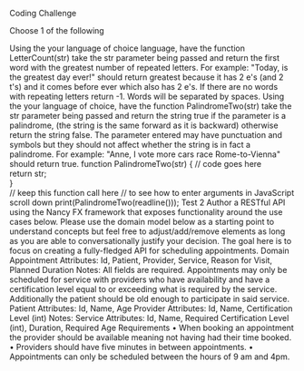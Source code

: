 Coding Challenge

Choose 1 of the following

Using the your language of choice language, have the function LetterCount(str) take the str parameter being passed and return the first word with the greatest number of repeated letters. For example: "Today, is the greatest day ever!" should return greatest because it has 2 e's (and 2 t's) and it comes before ever which also has 2 e's. If there are no words with repeating letters return -1. Words will be separated by spaces.
Using the your language of choice, have the function PalindromeTwo(str) take the str parameter being passed and return the string true if the parameter is a palindrome, (the string is the same forward as it is backward) otherwise return the string false. The parameter entered may have punctuation and symbols but they should not affect whether the string is in fact a palindrome. For example: "Anne, I vote more cars race Rome-to-Vienna" should return true. 
function PalindromeTwo(str) { 
  // code goes here  
  return str;        
}  
// keep this function call here 
// to see how to enter arguments in JavaScript scroll down
print(PalindromeTwo(readline()));
Test 2 
Author a RESTful API using the Nancy FX framework that exposes functionality around the use cases below. Please use the domain model below as a starting point to understand concepts but feel free to adjust/add/remove elements as long as you are able to conversationally justify your decision. The goal here is to focus on creating a fully-fledged API for scheduling appointments. 
Domain 
Appointment
Attributes: Id, Patient, Provider, Service, Reason for Visit, Planned Duration
Notes: All fields are required. Appointments may only be scheduled for service with providers who have availability and have a certification level equal to or exceeding what is required by the service. Additionally the patient should be old enough to participate in said service.
Patient
Attributes: Id, Name, Age
Provider
Attributes: Id, Name, Certification Level (int)
Notes: 
Service
Attributes: Id, Name, Required Certification Level (int), Duration, Required Age
Requirements
•	When booking an appointment the provider should be available meaning not having had their time booked.
•	Providers should have five minutes in between appointments. 
•	Appointments can only be scheduled between the hours of 9 am and 4pm.


